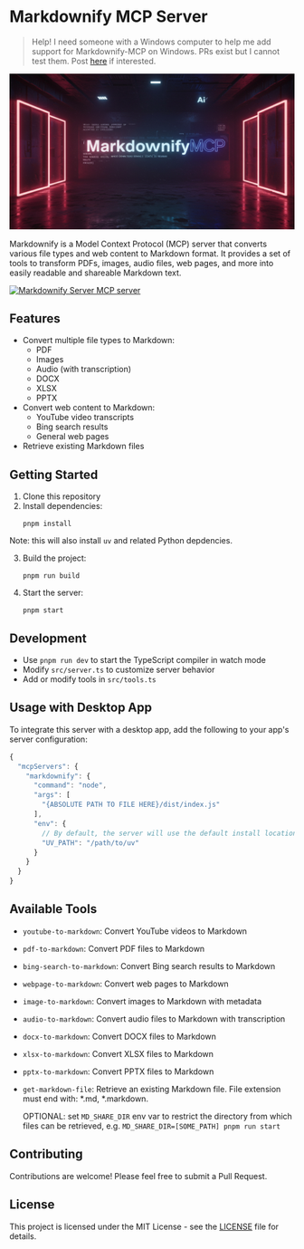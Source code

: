 # Markdownify MCP Server

> Help! I need someone with a Windows computer to help me add support for Markdownify-MCP on Windows. PRs exist but I cannot test them. Post [here](https://github.com/zcaceres/markdownify-mcp/issues/18) if interested.

![markdownify mcp logo](logo.jpg)

Markdownify is a Model Context Protocol (MCP) server that converts various file types and web content to Markdown format. It provides a set of tools to transform PDFs, images, audio files, web pages, and more into easily readable and shareable Markdown text.

<a href="https://glama.ai/mcp/servers/bn5q4b0ett"><img width="380" height="200" src="https://glama.ai/mcp/servers/bn5q4b0ett/badge" alt="Markdownify Server MCP server" /></a>

## Features

- Convert multiple file types to Markdown:
  - PDF
  - Images
  - Audio (with transcription)
  - DOCX
  - XLSX
  - PPTX
- Convert web content to Markdown:
  - YouTube video transcripts
  - Bing search results
  - General web pages
- Retrieve existing Markdown files

## Getting Started

1. Clone this repository
2. Install dependencies:
   ```
   pnpm install
   ```

Note: this will also install `uv` and related Python depdencies.

3. Build the project:
   ```
   pnpm run build
   ```
4. Start the server:
   ```
   pnpm start
   ```

## Development

- Use `pnpm run dev` to start the TypeScript compiler in watch mode
- Modify `src/server.ts` to customize server behavior
- Add or modify tools in `src/tools.ts`

## Usage with Desktop App

To integrate this server with a desktop app, add the following to your app's server configuration:

```js
{
  "mcpServers": {
    "markdownify": {
      "command": "node",
      "args": [
        "{ABSOLUTE PATH TO FILE HERE}/dist/index.js"
      ],
      "env": {
        // By default, the server will use the default install location of `uv`
        "UV_PATH": "/path/to/uv"
      }
    }
  }
}
```

## Available Tools

- `youtube-to-markdown`: Convert YouTube videos to Markdown
- `pdf-to-markdown`: Convert PDF files to Markdown
- `bing-search-to-markdown`: Convert Bing search results to Markdown
- `webpage-to-markdown`: Convert web pages to Markdown
- `image-to-markdown`: Convert images to Markdown with metadata
- `audio-to-markdown`: Convert audio files to Markdown with transcription
- `docx-to-markdown`: Convert DOCX files to Markdown
- `xlsx-to-markdown`: Convert XLSX files to Markdown
- `pptx-to-markdown`: Convert PPTX files to Markdown
- `get-markdown-file`: Retrieve an existing Markdown file. File extension must end with: *.md, *.markdown.
  
  OPTIONAL: set `MD_SHARE_DIR` env var to restrict the directory from which files can be retrieved, e.g. `MD_SHARE_DIR=[SOME_PATH] pnpm run start` 

## Contributing

Contributions are welcome! Please feel free to submit a Pull Request.

## License

This project is licensed under the MIT License - see the [LICENSE](LICENSE) file for details.
